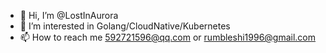 - 👋 Hi, I’m @LostInAurora
- 👀 I’m interested in Golang/CloudNative/Kubernetes
- 📫 How to reach me 592721596@qq.com or rumbleshi1996@gmail.com

<!---
LostInAurora/LostInAurora is a ✨ special ✨ repository because its `README.md` (this file) appears on your GitHub profile.
You can click the Preview link to take a look at your changes.
--->
